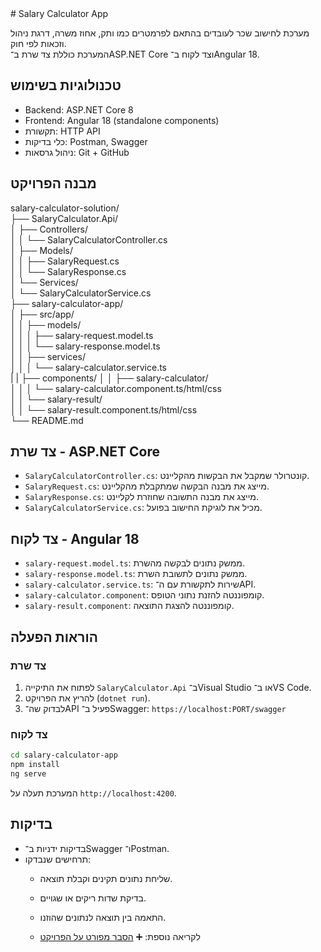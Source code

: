 <div dir="ltr">
# Salary Calculator App

מערכת לחישוב שכר לעובדים בהתאם לפרמטרים כמו ותק, אחוז משרה, דרגת ניהול וזכאות לפי חוק.  
המערכת כוללת צד שרת ב־ASP.NET Core וצד לקוח ב־Angular 18.

## טכנולוגיות בשימוש

- Backend: ASP.NET Core 8  
- Frontend: Angular 18 (standalone components)  
- תקשורת: HTTP API  
- כלי בדיקות: Postman, Swagger  
- ניהול גרסאות: Git + GitHub

## מבנה הפרויקט

salary-calculator-solution/  
├── SalaryCalculator.Api/  
│   ├── Controllers/  
│   │   └── SalaryCalculatorController.cs  
│   ├── Models/  
│   │   ├── SalaryRequest.cs  
│   │   └── SalaryResponse.cs  
│   └── Services/  
│       └── SalaryCalculatorService.cs  
├── salary-calculator-app/  
│   ├── src/app/  
│   │   ├── models/  
│   │   │   ├── salary-request.model.ts  
│   │   │   └── salary-response.model.ts  
│   │   ├── services/  
│   │   │   └── salary-calculator.service.ts  
|   |   ├── components/
│   │   ├── salary-calculator/  
│   │   │   └── salary-calculator.component.ts/html/css  
│   │   └── salary-result/  
│   │       └── salary-result.component.ts/html/css  
└── README.md

## צד שרת - ASP.NET Core

- `SalaryCalculatorController.cs`: קונטרולר שמקבל את הבקשות מהקליינט.  
- `SalaryRequest.cs`: מייצג את מבנה הבקשה שמתקבלת מהקליינט.  
- `SalaryResponse.cs`: מייצג את מבנה התשובה שחוזרת לקליינט.  
- `SalaryCalculatorService.cs`: מכיל את לוגיקת החישוב בפועל.

## צד לקוח - Angular 18

- `salary-request.model.ts`: ממשק נתונים לבקשה מהשרת.  
- `salary-response.model.ts`: ממשק נתונים לתשובת השרת.  
- `salary-calculator.service.ts`: שירות לתקשורת עם ה־API.  
- `salary-calculator.component`: קומפוננטה להזנת נתוני הטופס.  
- `salary-result.component`: קומפוננטה להצגת התוצאה.

## הוראות הפעלה

### צד שרת

1. לפתוח את התיקייה `SalaryCalculator.Api` ב־Visual Studio או ב־VS Code.  
2. להריץ את הפרויקט (`dotnet run`).  
3. לבדוק שה־API פעיל ב־Swagger: `https://localhost:PORT/swagger`

### צד לקוח

```bash
cd salary-calculator-app
npm install
ng serve
```

המערכת תעלה על `http://localhost:4200`.

## בדיקות

- בדיקות ידניות ב־Swagger ו־Postman.
- תרחישים שנבדקו:
  - שליחת נתונים תקינים וקבלת תוצאה.
  - בדיקת שדות ריקים או שגויים.
  - התאמה בין תוצאה לנתונים שהוזנו.
 
  -  לקריאה נוספת: ➕ [הסבר מפורט על הפרויקט](PROJECT-DESCRIPTION.md)

</div>


